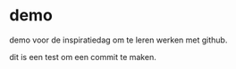 # demo
demo voor de inspiratiedag om te leren werken met github.

dit is een test om een commit te maken.

